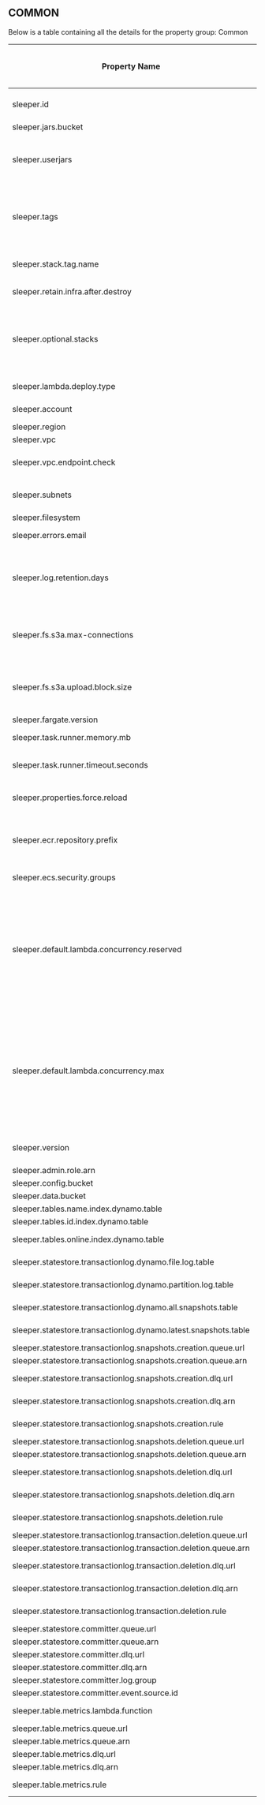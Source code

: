 ## COMMON

Below is a table containing all the details for the property group: Common

| Property Name                                                    | Description                                                                                                                                                                                                                                                                                                                                                                                                                                                                                                                                                                                                                                                                                                 | Default Value                                                                                                                                                                                    | Run CdkDeploy When Changed |
|------------------------------------------------------------------|-------------------------------------------------------------------------------------------------------------------------------------------------------------------------------------------------------------------------------------------------------------------------------------------------------------------------------------------------------------------------------------------------------------------------------------------------------------------------------------------------------------------------------------------------------------------------------------------------------------------------------------------------------------------------------------------------------------|--------------------------------------------------------------------------------------------------------------------------------------------------------------------------------------------------|----------------------------|
| sleeper.id                                                       | A string to uniquely identify this deployment. This should be no longer than 20 chars. It should be globally unique as it will be used to name AWS resources such as S3 buckets.                                                                                                                                                                                                                                                                                                                                                                                                                                                                                                                            |                                                                                                                                                                                                  | false                      |
| sleeper.jars.bucket                                              | The S3 bucket containing the jar files of the Sleeper components.                                                                                                                                                                                                                                                                                                                                                                                                                                                                                                                                                                                                                                           |                                                                                                                                                                                                  | true                       |
| sleeper.userjars                                                 | A comma-separated list of the jars containing application specific iterator code. These jars are assumed to be in the bucket given by sleeper.jars.bucket, e.g. if that bucket contains two iterator jars called iterator1.jar and iterator2.jar then the property should be 'sleeper.userjars=iterator1.jar,iterator2.jar'.                                                                                                                                                                                                                                                                                                                                                                                |                                                                                                                                                                                                  | false                      |
| sleeper.tags                                                     | A list of tags that will automatically be applied to all the resources in this deployment of Sleeper. The list should be in the form "key1,value1,key2,value2,key3,value3,...".<br>For example if you want to add tags of "user=some-user" and "project-name=sleeper-test", then the list should be "user,some-user,project-name,sleeper-test".                                                                                                                                                                                                                                                                                                                                                             |                                                                                                                                                                                                  | true                       |
| sleeper.stack.tag.name                                           | A name for a tag to identify the stack that deployed a resource. This will be set for all AWS resources, to the ID of the CDK stack that they are deployed under. This can be used to organise the cost explorer for billing.                                                                                                                                                                                                                                                                                                                                                                                                                                                                               | DeploymentStack                                                                                                                                                                                  | true                       |
| sleeper.retain.infra.after.destroy                               | Whether to keep the sleeper table bucket, Dynamo tables, query results bucket, etc., when the instance is destroyed.                                                                                                                                                                                                                                                                                                                                                                                                                                                                                                                                                                                        | true                                                                                                                                                                                             | true                       |
| sleeper.optional.stacks                                          | The optional stacks to deploy. Not case sensitive.<br>Valid values: [IngestStack, IngestBatcherStack, EmrServerlessBulkImportStack, EmrBulkImportStack, PersistentEmrBulkImportStack, EksBulkImportStack, EmrStudioStack, BulkExportStack, QueryStack, WebSocketQueryStack, AthenaStack, KeepLambdaWarmStack, CompactionStack, GarbageCollectorStack, PartitionSplittingStack, DashboardStack, TableMetricsStack]                                                                                                                                                                                                                                                                                           | IngestStack,IngestBatcherStack,EmrServerlessBulkImportStack,EmrStudioStack,QueryStack,AthenaStack,CompactionStack,GarbageCollectorStack,PartitionSplittingStack,DashboardStack,TableMetricsStack | true                       |
| sleeper.lambda.deploy.type                                       | The deployment type for AWS Lambda. Not case sensitive.<br>Valid values: [jar, container]                                                                                                                                                                                                                                                                                                                                                                                                                                                                                                                                                                                                                   | jar                                                                                                                                                                                              | true                       |
| sleeper.account                                                  | The AWS account number. This is the AWS account that the instance will be deployed to.                                                                                                                                                                                                                                                                                                                                                                                                                                                                                                                                                                                                                      |                                                                                                                                                                                                  | false                      |
| sleeper.region                                                   | The AWS region to deploy to.                                                                                                                                                                                                                                                                                                                                                                                                                                                                                                                                                                                                                                                                                |                                                                                                                                                                                                  | false                      |
| sleeper.vpc                                                      | The id of the VPC to deploy to.                                                                                                                                                                                                                                                                                                                                                                                                                                                                                                                                                                                                                                                                             |                                                                                                                                                                                                  | false                      |
| sleeper.vpc.endpoint.check                                       | Whether to check that the VPC that the instance is deployed to has an S3 endpoint. If there is no S3 endpoint then the NAT costs can be very significant.                                                                                                                                                                                                                                                                                                                                                                                                                                                                                                                                                   | true                                                                                                                                                                                             | false                      |
| sleeper.subnets                                                  | A comma separated list of subnets to deploy to. ECS tasks will be run across multiple subnets. EMR clusters will be deployed in a subnet chosen when the cluster is created.                                                                                                                                                                                                                                                                                                                                                                                                                                                                                                                                |                                                                                                                                                                                                  | false                      |
| sleeper.filesystem                                               | The Hadoop filesystem used to connect to S3.                                                                                                                                                                                                                                                                                                                                                                                                                                                                                                                                                                                                                                                                | s3a://                                                                                                                                                                                           | false                      |
| sleeper.errors.email                                             | An email address used by the TopicStack to publish SNS notifications of errors.                                                                                                                                                                                                                                                                                                                                                                                                                                                                                                                                                                                                                             |                                                                                                                                                                                                  | true                       |
| sleeper.log.retention.days                                       | The length of time in days that CloudWatch logs from lambda functions, ECS containers, etc., are retained.<br>See https://docs.aws.amazon.com/AWSCloudFormation/latest/UserGuide/aws-resource-logs-loggroup.html for valid options.<br>Use -1 to indicate infinite retention.                                                                                                                                                                                                                                                                                                                                                                                                                               | 30                                                                                                                                                                                               | true                       |
| sleeper.fs.s3a.max-connections                                   | Used to set the value of fs.s3a.connection.maximum on the Hadoop configuration. This controls the maximum number of http connections to S3.<br>See https://hadoop.apache.org/docs/stable/hadoop-aws/tools/hadoop-aws/performance.html                                                                                                                                                                                                                                                                                                                                                                                                                                                                       | 100                                                                                                                                                                                              | false                      |
| sleeper.fs.s3a.upload.block.size                                 | Used to set the value of fs.s3a.block.size on the Hadoop configuration. Uploads to S3 happen in blocks, and this sets the size of blocks. If a larger value is used, then more data is buffered before the upload begins.<br>See https://hadoop.apache.org/docs/stable/hadoop-aws/tools/hadoop-aws/performance.html                                                                                                                                                                                                                                                                                                                                                                                         | 32M                                                                                                                                                                                              | false                      |
| sleeper.fargate.version                                          | The version of Fargate to use.                                                                                                                                                                                                                                                                                                                                                                                                                                                                                                                                                                                                                                                                              | 1.4.0                                                                                                                                                                                            | false                      |
| sleeper.task.runner.memory.mb                                    | The amount of memory in MB for the lambda that creates ECS tasks to execute compaction and ingest jobs.                                                                                                                                                                                                                                                                                                                                                                                                                                                                                                                                                                                                     | 1024                                                                                                                                                                                             | true                       |
| sleeper.task.runner.timeout.seconds                              | The timeout in seconds for the lambda that creates ECS tasks to execute compaction jobs and ingest jobs.<br>This must be >0 and <= 900.                                                                                                                                                                                                                                                                                                                                                                                                                                                                                                                                                                     | 900                                                                                                                                                                                              | true                       |
| sleeper.properties.force.reload                                  | If true, properties will be reloaded every time a long running job is started or a lambda is run. This will mainly be used in test scenarios to ensure properties are up to date.                                                                                                                                                                                                                                                                                                                                                                                                                                                                                                                           | false                                                                                                                                                                                            | false                      |
| sleeper.ecr.repository.prefix                                    | If set, this property will be used as a prefix for the names of ECR repositories. If unset, then the instance ID will be used to determine the names instead.<br>Note: This is only used by the deployment scripts to upload Docker images, not the CDK. We may add the ability to use this in the CDK in the future.                                                                                                                                                                                                                                                                                                                                                                                       |                                                                                                                                                                                                  | false                      |
| sleeper.ecs.security.groups                                      | A comma-separated list of up to 5 security group IDs to be used when running ECS tasks.                                                                                                                                                                                                                                                                                                                                                                                                                                                                                                                                                                                                                     |                                                                                                                                                                                                  | true                       |
| sleeper.default.lambda.concurrency.reserved                      | Default value for the reserved concurrency for each lambda in the Sleeper instance that scales according to the number of Sleeper tables.<br>The state store committer lambda is an exception to this, as it has reserved concurrency by default. This is set in the property sleeper.statestore.committer.concurrency.reserved. Other lambdas are present that do not scale by the number of Sleeper tables, and are not set from this property.<br>By default no concurrency is reserved for the lambdas. Each lambda also has its own property that overrides the value found here.<br>See reserved concurrency overview at: https://docs.aws.amazon.com/lambda/latest/dg/configuration-concurrency.html |                                                                                                                                                                                                  | false                      |
| sleeper.default.lambda.concurrency.max                           | Default value for the maximum concurrency for each lambda in the Sleeper instance that scales according to the number of Sleeper tables.<br>Other lambdas are present that do not scale by the number of Sleeper tables, and are not set from this property.<br>By default the maximum concurrency is set to 10, which is enough for 10 online tables. If there are more online tables, this number may need to be increased. Each lambda also has its own property that overrides the value found here.<br>See maximum concurrency overview at: https://aws.amazon.com/blogs/compute/introducing-maximum-concurrency-of-aws-lambda-functions-when-using-amazon-sqs-as-an-event-source/                     | 10                                                                                                                                                                                               | false                      |
| sleeper.version                                                  | The version of Sleeper that is being used. This property is used to identify the correct jars in the S3 jars bucket and to select the correct tag in the ECR repositories.                                                                                                                                                                                                                                                                                                                                                                                                                                                                                                                                  |                                                                                                                                                                                                  | true                       |
| sleeper.admin.role.arn                                           | The ARN of a role that has permissions to administer the instance.                                                                                                                                                                                                                                                                                                                                                                                                                                                                                                                                                                                                                                          |                                                                                                                                                                                                  | true                       |
| sleeper.config.bucket                                            | The S3 bucket name used to store configuration files.                                                                                                                                                                                                                                                                                                                                                                                                                                                                                                                                                                                                                                                       |                                                                                                                                                                                                  | true                       |
| sleeper.data.bucket                                              | The S3 bucket name used to store table data.                                                                                                                                                                                                                                                                                                                                                                                                                                                                                                                                                                                                                                                                |                                                                                                                                                                                                  | true                       |
| sleeper.tables.name.index.dynamo.table                           | The name of the DynamoDB table indexing tables by their name.                                                                                                                                                                                                                                                                                                                                                                                                                                                                                                                                                                                                                                               |                                                                                                                                                                                                  | true                       |
| sleeper.tables.id.index.dynamo.table                             | The name of the DynamoDB table indexing tables by their ID.                                                                                                                                                                                                                                                                                                                                                                                                                                                                                                                                                                                                                                                 |                                                                                                                                                                                                  | true                       |
| sleeper.tables.online.index.dynamo.table                         | The name of the DynamoDB table indexing tables by whether they are online or not, sorted by table name.                                                                                                                                                                                                                                                                                                                                                                                                                                                                                                                                                                                                     |                                                                                                                                                                                                  | true                       |
| sleeper.statestore.transactionlog.dynamo.file.log.table          | The name of the DynamoDB table holding the state store file transaction log.                                                                                                                                                                                                                                                                                                                                                                                                                                                                                                                                                                                                                                |                                                                                                                                                                                                  | true                       |
| sleeper.statestore.transactionlog.dynamo.partition.log.table     | The name of the DynamoDB table holding the state store partition transaction log.                                                                                                                                                                                                                                                                                                                                                                                                                                                                                                                                                                                                                           |                                                                                                                                                                                                  | true                       |
| sleeper.statestore.transactionlog.dynamo.all.snapshots.table     | The name of the DynamoDB table holding information about all transaction log snapshots.                                                                                                                                                                                                                                                                                                                                                                                                                                                                                                                                                                                                                     |                                                                                                                                                                                                  | true                       |
| sleeper.statestore.transactionlog.dynamo.latest.snapshots.table  | The name of the DynamoDB table holding information about latest transaction log snapshots.                                                                                                                                                                                                                                                                                                                                                                                                                                                                                                                                                                                                                  |                                                                                                                                                                                                  | true                       |
| sleeper.statestore.transactionlog.snapshots.creation.queue.url   | URL of the queue for transaction log snapshot creation requests.                                                                                                                                                                                                                                                                                                                                                                                                                                                                                                                                                                                                                                            |                                                                                                                                                                                                  | true                       |
| sleeper.statestore.transactionlog.snapshots.creation.queue.arn   | The ARN of the queue for transaction log snapshot creation requests.                                                                                                                                                                                                                                                                                                                                                                                                                                                                                                                                                                                                                                        |                                                                                                                                                                                                  | true                       |
| sleeper.statestore.transactionlog.snapshots.creation.dlq.url     | The URL of the dead letter queue for transaction log snapshot creation requests.                                                                                                                                                                                                                                                                                                                                                                                                                                                                                                                                                                                                                            |                                                                                                                                                                                                  | true                       |
| sleeper.statestore.transactionlog.snapshots.creation.dlq.arn     | The ARN of the dead letter queue for transaction log snapshot creation requests.                                                                                                                                                                                                                                                                                                                                                                                                                                                                                                                                                                                                                            |                                                                                                                                                                                                  | true                       |
| sleeper.statestore.transactionlog.snapshots.creation.rule        | The name of the CloudWatch rule that triggers creation of transaction log snapshots.                                                                                                                                                                                                                                                                                                                                                                                                                                                                                                                                                                                                                        |                                                                                                                                                                                                  | true                       |
| sleeper.statestore.transactionlog.snapshots.deletion.queue.url   | URL of the queue for transaction log snapshot deletion requests.                                                                                                                                                                                                                                                                                                                                                                                                                                                                                                                                                                                                                                            |                                                                                                                                                                                                  | true                       |
| sleeper.statestore.transactionlog.snapshots.deletion.queue.arn   | The ARN of the queue for transaction log snapshot deletion requests.                                                                                                                                                                                                                                                                                                                                                                                                                                                                                                                                                                                                                                        |                                                                                                                                                                                                  | true                       |
| sleeper.statestore.transactionlog.snapshots.deletion.dlq.url     | The URL of the dead letter queue for transaction log snapshot deletion requests.                                                                                                                                                                                                                                                                                                                                                                                                                                                                                                                                                                                                                            |                                                                                                                                                                                                  | true                       |
| sleeper.statestore.transactionlog.snapshots.deletion.dlq.arn     | The ARN of the dead letter queue for transaction log snapshot deletion requests.                                                                                                                                                                                                                                                                                                                                                                                                                                                                                                                                                                                                                            |                                                                                                                                                                                                  | true                       |
| sleeper.statestore.transactionlog.snapshots.deletion.rule        | The name of the CloudWatch rule that triggers deletion of transaction log snapshots.                                                                                                                                                                                                                                                                                                                                                                                                                                                                                                                                                                                                                        |                                                                                                                                                                                                  | true                       |
| sleeper.statestore.transactionlog.transaction.deletion.queue.url | URL of the queue for transaction log transaction deletion requests.                                                                                                                                                                                                                                                                                                                                                                                                                                                                                                                                                                                                                                         |                                                                                                                                                                                                  | true                       |
| sleeper.statestore.transactionlog.transaction.deletion.queue.arn | The ARN of the queue for transaction log transaction deletion requests.                                                                                                                                                                                                                                                                                                                                                                                                                                                                                                                                                                                                                                     |                                                                                                                                                                                                  | true                       |
| sleeper.statestore.transactionlog.transaction.deletion.dlq.url   | The URL of the dead letter queue for transaction log snapshot deletion requests.                                                                                                                                                                                                                                                                                                                                                                                                                                                                                                                                                                                                                            |                                                                                                                                                                                                  | true                       |
| sleeper.statestore.transactionlog.transaction.deletion.dlq.arn   | The ARN of the dead letter queue for transaction log transaction deletion requests.                                                                                                                                                                                                                                                                                                                                                                                                                                                                                                                                                                                                                         |                                                                                                                                                                                                  | true                       |
| sleeper.statestore.transactionlog.transaction.deletion.rule      | The name of the CloudWatch rule that triggers deletion of transaction log transactions.                                                                                                                                                                                                                                                                                                                                                                                                                                                                                                                                                                                                                     |                                                                                                                                                                                                  | true                       |
| sleeper.statestore.committer.queue.url                           | The URL of the queue for statestore commit requests.                                                                                                                                                                                                                                                                                                                                                                                                                                                                                                                                                                                                                                                        |                                                                                                                                                                                                  | true                       |
| sleeper.statestore.committer.queue.arn                           | The ARN of the queue for statestore commit requests.                                                                                                                                                                                                                                                                                                                                                                                                                                                                                                                                                                                                                                                        |                                                                                                                                                                                                  | true                       |
| sleeper.statestore.committer.dlq.url                             | The URL of the dead letter queue for statestore commit requests.                                                                                                                                                                                                                                                                                                                                                                                                                                                                                                                                                                                                                                            |                                                                                                                                                                                                  | true                       |
| sleeper.statestore.committer.dlq.arn                             | The ARN of the dead letter queue for statestore commit requests.                                                                                                                                                                                                                                                                                                                                                                                                                                                                                                                                                                                                                                            |                                                                                                                                                                                                  | true                       |
| sleeper.statestore.committer.log.group                           | The name of the log group for the state store committer.                                                                                                                                                                                                                                                                                                                                                                                                                                                                                                                                                                                                                                                    |                                                                                                                                                                                                  | true                       |
| sleeper.statestore.committer.event.source.id                     | The UUID of the event source mapping for the state store committer.                                                                                                                                                                                                                                                                                                                                                                                                                                                                                                                                                                                                                                         |                                                                                                                                                                                                  | true                       |
| sleeper.table.metrics.lambda.function                            | The name of the Lambda function that triggers generation of metrics for tables.                                                                                                                                                                                                                                                                                                                                                                                                                                                                                                                                                                                                                             |                                                                                                                                                                                                  | true                       |
| sleeper.table.metrics.queue.url                                  | The URL of the queue for table metrics calculation requests.                                                                                                                                                                                                                                                                                                                                                                                                                                                                                                                                                                                                                                                |                                                                                                                                                                                                  | true                       |
| sleeper.table.metrics.queue.arn                                  | The ARN of the queue for table metrics calculation requests.                                                                                                                                                                                                                                                                                                                                                                                                                                                                                                                                                                                                                                                |                                                                                                                                                                                                  | true                       |
| sleeper.table.metrics.dlq.url                                    | The URL of the dead letter queue for table metrics calculation requests.                                                                                                                                                                                                                                                                                                                                                                                                                                                                                                                                                                                                                                    |                                                                                                                                                                                                  | true                       |
| sleeper.table.metrics.dlq.arn                                    | The ARN of the dead letter queue for table metrics calculation requests.                                                                                                                                                                                                                                                                                                                                                                                                                                                                                                                                                                                                                                    |                                                                                                                                                                                                  | true                       |
| sleeper.table.metrics.rule                                       | The name of the CloudWatch rule that triggers generation of metrics for tables.                                                                                                                                                                                                                                                                                                                                                                                                                                                                                                                                                                                                                             |                                                                                                                                                                                                  | true                       |
